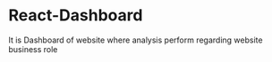 # React-Dashboard
It is Dashboard of website where analysis perform regarding website business role 
